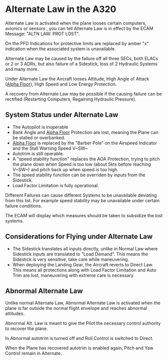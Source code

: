 # Alternate Law in the A320
Alternate Law is activated when the plane looses certain computers, avionics or sensors , you can tell Alternate Law is in effect by the ECAM Message: "ALTN LAW: PROT LOST".

On the PFD Indications for protective limits are replaced by amber "x" indication when the associated system is unavailable.

Alternate Law may be caused by the failure off all three SECs, both ELACs or 2 or 3 ADRs, but also failure of a Sidestick, loss of 2 Hydraulic Systems and many more.

Under Alternate Law the Aircraft looses Attitude, High Angle of Attack ([Alpha Floor](afloor.md)), High Speed and Low Energy Protection.

A recovery from Alternate Law may be possible if the causing failure can be rectified (Restarting Computers, Regaining Hydraulic Pressure).
## System Status under Alternate Law
- The Autopilot is inoperable
- Bank Angle and [Alpha Floor](afloor.md) Protection are lost, meaning the Plane can be stalled or overbanked. 
- [Alpha Floor](afloor.md) is replaced by the "Barber Pole" on the Airspeed Indicator and the Stall Warning Speed V~SW~
- Autotrim is still operable.
- A "speed stability function" replaces the AOA Protection, trying to pitch the plane down when Speed is too low (about 5kts before reaching V~SW~) and pitch back up when speed is too high.
- The speed stability function can be overriden by inputs from the Sidestick.
- Load Factor Limitation is fully operational.

Different Failures can cause different Systems to be unavailable deviating from this list. For example speed stability may be unavailable under certain failure conditions.

The ECAM will display which measures should be taken to subsidize the lost systems.

## Considerations for Flying under Alternate Law
- The Sidestick translates all inputs directly, unlike in Normal Law where Sidestick inputs are translated to "Load Demand". This means the Sidestick is very sensitive, take care while maneuvering.
- When deploying the Landing Gear, the Aircraft reverts to Direct Law. This means all protections along with Load Factor Limitation and Auto Trim are lost, maneuvering with extreme care is necessary.

## Abnormal Alternate Law
Unlike normal Alternate Law, Abnormal Alternate Law is activated when the plane is far outside the normal flight envelope and reaches abnormal attitudes.

Abnormal Alt. Law is meant to give the Pilot the necessary control authority to recover the plane.

In Abnormal autotrim is turned off and Roll Control is switched to Direct.

When the Plane has recovered autotrim is enabled again, Pitch and Yaw Control remain in Alternate.